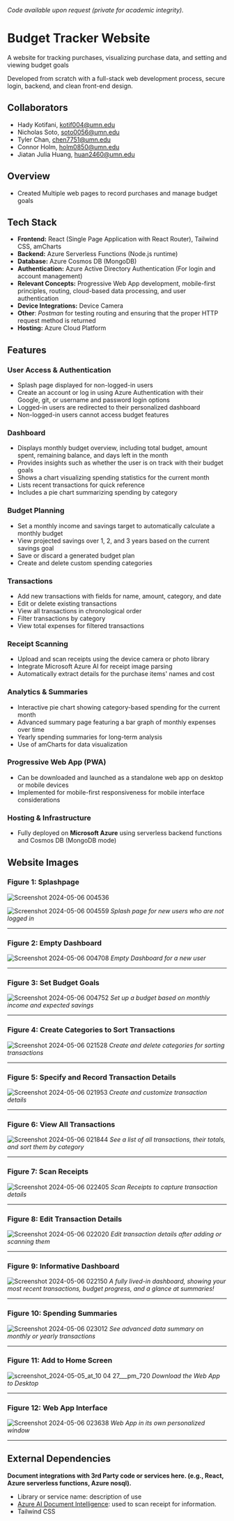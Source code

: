 *Code available upon request (private for academic integrity).*
# Budget Tracker Website
A website for tracking purchases, visualizing purchase data, and setting and viewing budget goals

Developed from scratch with a full-stack web development process, secure login, backend, and clean front-end design.

## Collaborators

* Hady Kotifani, kotif004@umn.edu
* Nicholas Soto, soto0056@umn.edu
* Tyler Chan, chen7751@umn.edu
* Connor Holm, holm0850@umn.edu
* Jiatan Julia Huang, huan2460@umn.edu

## Overview
* Created Multiple web pages to record purchases and manage budget goals

## Tech Stack
- **Frontend:** React (Single Page Application with React Router), Tailwind CSS, amCharts
- **Backend:** Azure Serverless Functions (Node.js runtime)
- **Database:** Azure Cosmos DB (MongoDB)
- **Authentication:** Azure Active Directory Authentication (For login and account management)
- **Relevant Concepts:** Progressive Web App development, mobile-first principles, routing, cloud-based data processing, and user authentication
- **Device Integrations:** Device Camera
- **Other**: *Postman* for testing routing and ensuring that the proper HTTP request method is returned
- **Hosting:** Azure Cloud Platform

## Features


### User Access & Authentication
- Splash page displayed for non-logged-in users  
- Create an account or log in using Azure Authentication with their Google, git, or username and password login options
- Logged-in users are redirected to their personalized dashboard  
- Non-logged-in users cannot access budget features  

### Dashboard
- Displays monthly budget overview, including total budget, amount spent, remaining balance, and days left in the month  
- Provides insights such as whether the user is on track with their budget goals  
- Shows a chart visualizing spending statistics for the current month  
- Lists recent transactions for quick reference  
- Includes a pie chart summarizing spending by category  

### Budget Planning
- Set a monthly income and savings target to automatically calculate a monthly budget  
- View projected savings over 1, 2, and 3 years based on the current savings goal  
- Save or discard a generated budget plan  
- Create and delete custom spending categories  

### Transactions
- Add new transactions with fields for name, amount, category, and date  
- Edit or delete existing transactions  
- View all transactions in chronological order  
- Filter transactions by category  
- View total expenses for filtered transactions  

### Receipt Scanning
- Upload and scan receipts using the device camera or photo library
- Integrate Microsoft Azure AI for receipt image parsing
- Automatically extract details for the purchase items' names and cost

### Analytics & Summaries
- Interactive pie chart showing category-based spending for the current month  
- Advanced summary page featuring a bar graph of monthly expenses over time  
- Yearly spending summaries for long-term analysis
- Use of amCharts for data visualization

### Progressive Web App (PWA)
- Can be downloaded and launched as a standalone web app on desktop or mobile devices  
- Implemented for mobile-first responsiveness for mobile interface considerations

### Hosting & Infrastructure
- Fully deployed on **Microsoft Azure** using serverless backend functions and Cosmos DB (MongoDB mode)  

## Website Images

### **Figure 1**: Splashpage
![Screenshot 2024-05-06 004536](https://github.com/csci5117s24/project-2-html-heroes-2/assets/123435208/c2ac2299-39b5-45c3-aaff-68a66d155b64)

![Screenshot 2024-05-06 004559](https://github.com/csci5117s24/project-2-html-heroes-2/assets/123435208/9908223a-4ebd-4b64-b003-c35f0d22eafa)
*Splash page for new users who are not logged in*

---

### **Figure 2**: Empty Dashboard
![Screenshot 2024-05-06 004708](https://github.com/csci5117s24/project-2-html-heroes-2/assets/123435208/227e901e-4565-4f57-916b-d060bb82ec7c)
*Empty Dashboard for a new user*

---

### **Figure 3**: Set Budget Goals
![Screenshot 2024-05-06 004752](https://github.com/csci5117s24/project-2-html-heroes-2/assets/123435208/15f60f21-be1f-4ef1-a2f4-11c71c8d4084)
*Set up a budget based on monthly income and expected savings*

---

### **Figure 4**: Create Categories to Sort Transactions
![Screenshot 2024-05-06 021528](https://github.com/csci5117s24/project-2-html-heroes-2/assets/123435208/a905d4d2-5933-429b-9fa4-66ca5103f943)
*Create and delete categories for sorting transactions*

---

### **Figure 5**: Specify and Record Transaction Details
![Screenshot 2024-05-06 021953](https://github.com/csci5117s24/project-2-html-heroes-2/assets/123435208/9adc5d4a-e8fc-4269-9590-33fbcc413a88)
*Create and customize transaction details*

---

### **Figure 6**: View All Transactions
![Screenshot 2024-05-06 021844](https://github.com/csci5117s24/project-2-html-heroes-2/assets/123435208/ae02c253-4d85-4356-9abb-77eb0ab689d8)
*See a list of all transactions, their totals, and sort them by category*

---

### **Figure 7**: Scan Receipts
![Screenshot 2024-05-06 022405](https://github.com/csci5117s24/project-2-html-heroes-2/assets/123435208/e6de4ced-5458-48d9-89eb-76fc539feeb4)
*Scan Receipts to capture transaction details*

---

### **Figure 8**: Edit Transaction Details
![Screenshot 2024-05-06 022020](https://github.com/csci5117s24/project-2-html-heroes-2/assets/123435208/a92ebd06-392e-4f73-8de9-dd67f01f04a3)
*Edit transaction details after adding or scanning them*

---

### **Figure 9**: Informative Dashboard
![Screenshot 2024-05-06 022150](https://github.com/csci5117s24/project-2-html-heroes-2/assets/123435208/0355e12e-81e6-440d-876c-99e494f8f1c3)
*A fully lived-in dashboard, showing your most recent transactions, budget progress, and a glance at summaries!*

---

### **Figure 10**: Spending Summaries
![Screenshot 2024-05-06 023012](https://github.com/csci5117s24/project-2-html-heroes-2/assets/123435208/b7b36210-ccda-4597-8185-3b33370bf378)
*See advanced data summary on monthly or yearly transactions*

---

### **Figure 11**: Add to Home Screen
![screenshot_2024-05-05_at_10 04 27___pm_720](https://github.com/csci5117s24/project-2-html-heroes-2/assets/123435208/b329cffb-8f2e-441f-a4ae-83347c270d2e)
*Download the Web App to Desktop*

---

### **Figure 12**: Web App Interface
![Screenshot 2024-05-06 023638](https://github.com/csci5117s24/project-2-html-heroes-2/assets/123435208/92f0e711-caa1-40d9-a6fc-5e9d4a820f7b)
*Web App in its own personalized window*

---

## External Dependencies

**Document integrations with 3rd Party code or services here. (e.g., React, Azure serverless functions, Azure nosql).**

* Library or service name: description of use
* [Azure AI Document Intelligence](https://azure.microsoft.com/en-us/products/ai-services/ai-document-intelligence): used to scan receipt for information.
* Tailwind CSS
